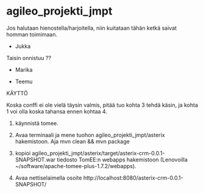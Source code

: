 # agileo_projekti_jmpt

Jos halutaan hienostella/harjoitella, niin kuitataan tähän ketkä saivat homman toimimaan.

- Jukka

Taisin onnistuu ??

- Marika

- Teemu

KÄYTTÖ

Koska conffi ei ole vielä täysin valmis, pitää tuo kohta 3 tehdä käsin, ja kohta 1 voi olla koska tahansa ennen kohtaa 4.

1) käynnistä tomee.

2) Avaa terminaali ja mene tuohon agileo_projekti_jmpt/asterix hakemistoon. Aja mvn clean && mvn package

3) kopioi agileo_projekti_jmpt/asterix/target/asterix-crm-0.0.1-SNAPSHOT.war tiedosto TomEE:n webapps hakemistoon (Lenovoilla ~/software/apache-tomee-plus-1.7.2/webapps).

4) Avaa nettiselaimella osoite http://localhost:8080/asterix-crm-0.0.1-SNAPSHOT/


